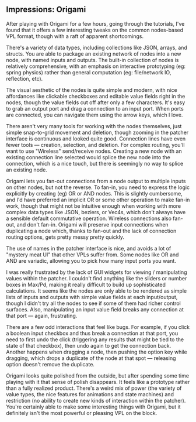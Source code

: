 ## Impressions: Origami

After playing with Origami for a few hours, going through the tutorials, I've found that it offers a few interesting tweaks on the common nodes-based VPL format, though with a raft of apparent shortcomings.

There's a variety of data types, including collections like JSON, arrays, and structs. You are able to package an existing network of nodes into a new node, with named inputs and outputs. The built-in collection of nodes is relatively comprehensive, with an emphasis on interactive prototyping (eg: spring physics) rather than general computation (eg: file/network IO, reflection, etc).

The visual aesthetic of the nodes is quite simple and modern, with nice affordances like clickable checkboxes and editable value fields right in the nodes, though the value fields cut off after only a few characters. It's easy to grab an output port and drag a connection to an input port. When ports are connected, you can navigate them using the arrow keys, which I love.

There aren't very many tools for working with the nodes themselves, just simple snap-to-grid movement and deletion, though zooming in the patcher interface is continuous and looked quite good. Connection lines have even fewer tools — creation, selection, and deletion. For complex routing, you'll want to use "Wireless" send/receive nodes. Creating a new node with an existing connection line selected would splice the new node into the connection, which is a nice touch, but there is seemingly no way to splice an existing node.

Origami lets you fan-out connections from a node output to multiple inputs on other nodes, but not the reverse. To fan-in, you need to express the logic explicitly by creating (eg) OR or AND nodes. This is slightly cumbersome, and I'd have preferred an implicit OR or some other operation to make fan-in work, though that might not be intuitive enough when working with more complex data types like JSON, beziers, or Vec4s, which don't always have a sensible default commutative operation. Wireless connections also fan-out, and don't fan-in. Origami will preserve input connections when duplicating a node which, thanks to fan-out and the lack of connection routing options, gets pretty messy pretty quickly.

The use of names in the patcher interface is nice, and avoids a lot of "mystery meat UI" that other VPLs suffer from. Some nodes like OR and AND are variadic, allowing you to pick how many input ports you want.

I was really frustrated by the lack of GUI widgets for viewing / manipulating values within the patcher. I couldn't find anything like the sliders or number boxes in Max/Pd, making it really difficult to build up sophisticated calculations. It seems like the nodes are only able to be rendered as simple lists of inputs and outputs with simple value fields at each input/output, though I didn't try all the nodes to see if some of them had richer control surfaces. Also, manipulating an input value field breaks any connection at that port — again, frustrating.

There are a few odd interactions that feel like bugs. For example, if you click a boolean input checkbox and thus break a connection at that port, you need to first undo the click (triggering any results that might be tied to the state of that checkbox), then undo again to get the connection back. Another happens when dragging a node, then pushing the option key while dragging, which drops a duplicate of the node at that spot — releasing option doesn't remove the duplicate.

Origami looks quite polished from the outside, but after spending some time playing with it that sense of polish disappears. It feels like a prototype rather than a fully realized product. There's a weird mix of power (the variety of value types, the nice features for animations and state machines) and restriction (no ability to create new kinds of interaction within the patcher). You're certainly able to make some interesting things with Origami, but it definitely isn't the most powerful or pleasing VPL on the block.
